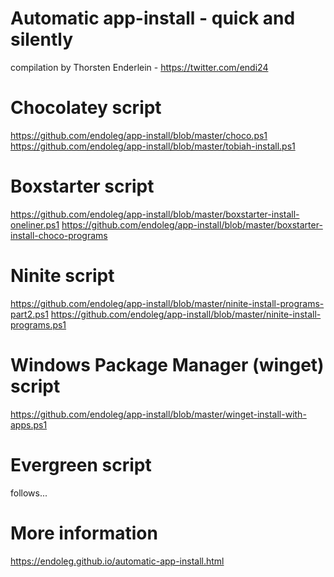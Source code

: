 # Automatic app-install - quick and silently
compilation by Thorsten Enderlein - https://twitter.com/endi24

# Chocolatey script
https://github.com/endoleg/app-install/blob/master/choco.ps1
https://github.com/endoleg/app-install/blob/master/tobiah-install.ps1

# Boxstarter script
https://github.com/endoleg/app-install/blob/master/boxstarter-install-oneliner.ps1
https://github.com/endoleg/app-install/blob/master/boxstarter-install-choco-programs

# Ninite script
https://github.com/endoleg/app-install/blob/master/ninite-install-programs-part2.ps1
https://github.com/endoleg/app-install/blob/master/ninite-install-programs.ps1

# Windows Package Manager (winget) script
https://github.com/endoleg/app-install/blob/master/winget-install-with-apps.ps1

# Evergreen script
follows...

# More information
https://endoleg.github.io/automatic-app-install.html
